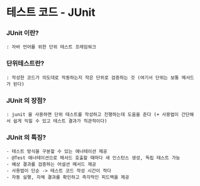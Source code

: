 # 테스트 코드 - JUnit

### JUnit 이란?
    : 자바 언어를 위한 단위 테스트 프레임워크


### 단위테스트란?
    : 작성한 코드가 의도대로 작동하는지 작은 단위로 검증하는 것 (여기서 단위는 보통 메서드가 된다)

### JUnit 의 장점?
    : junit 을 사용하면 단위 테스트를 작성하고 진행하는데 도움을 준다 (+ 사용법이 간단해서 쉽게 익힐 수 있고 테스트 결과가 직관적이다)

### JUnit 의 특징?
    - 테스트 방식을 구분할 수 있는 애너테이션 제공
    - @Test 애너테이션으로 메서드 호출할 때마다 새 인스턴스 생성, 독립 테스트 가능
    - 예상 결과를 검증하는 어설션 메서드 제공
    - 사용법이 단순 -> 테스트 코드 작성 시간이 적다
    - 자동 실행, 자체 결과를 확인하고 즉각적인 피드백을 제공